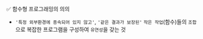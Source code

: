 ✅ 함수형 프로그래밍의 의의

* `'특정 외부환경에 종속되어 있지 않고'`, `'같은 결과가 보장된'` `작은 작업`(함수)들의 `조합`으로 복잡한 프로그램을 구성하여 `유연성`을 갖는 것